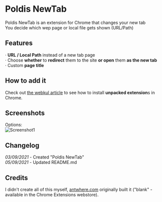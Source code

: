 # Poldis NewTab
Poldis NewTab is an extension for Chrome that changes your new tab  
You decide which wep page or local file gets shown (URL/Path)  


## Features
· **URL / Local Path** instead of a new tab page  
· Choose **whether** to **redirect** them to the site **or open** them **as the new tab**  
· Custom **page title**  


## How to add it
Check out [the webkul article](https://webkul.com/blog/how-to-install-the-unpacked-extension-in-chrome/ "How to install unpacked extensions in Chrome") to see how to install **unpacked extension**s in Chrome.  

## Screenshots
Options:  
![Screenshot1](https://i.ibb.co/hLqTCR1/image.png)

## Changelog
_03/09/2021_ - Created "Poldis NewTab"  
_05/09/2021_ - Updated README.md  


## Credits
I didn't create all of this myself, [antwhere.com](antwhere.com) originally built it ("blank" - available in the Chrome Extensions webstore).  